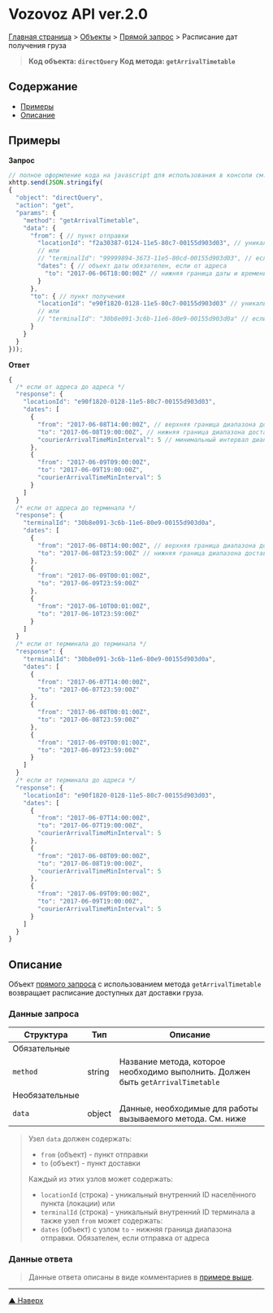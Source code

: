# <a name="up"/>Vozovoz API ver.2.0

[Главная страница](/README.md) > [Объекты](../index.md) > [Прямой запрос](../directQuery.md) > Расписание дат получения груза

> **Код объекта: `directQuery`**
> **Код метода: `getArrivalTimetable`**


## Содержание

* [Примеры](#example)
* [Описание](#description)

## <a name="example"/>Примеры

**Запрос**
```javascript
// полное оформление кода на javascript для использования в консоли см. в разделе "Быстрый старт"
xhttp.send(JSON.stringify(
{
  "object": "directQuery",
  "action": "get",
  "params": {
    "method": "getArrivalTimetable",
    "data": {
      "from": { // пункт отправки
        "locationId": "f2a30387-0124-11e5-80c7-00155d903d03", // уникальный внутренний ID локации, если от адреса
        // или
        // "terminalId": "99999894-3673-11e5-80cd-00155d903d03", // если от терминала
        "dates": { // объект даты обязателен, если от адреса
          "to": "2017-06-06T18:00:00Z" // нижняя граница даты и времени отправки
        }
      },
      "to": { // пункт получения
        "locationId": "e90f1820-0128-11e5-80c7-00155d903d03" // уникальный внутренний ID локации, если до адреса
        // или
        // "terminalId": "30b8e091-3c6b-11e6-80e9-00155d903d0a" // если до терминала
      }
    }
  }
}));
```

<a name="response-example"/>**Ответ**

```javascript
{
  /* если от адреса до адреса */
  "response": {
    "locationId": "e90f1820-0128-11e5-80c7-00155d903d03",
    "dates": [
      {
        "from": "2017-06-08T14:00:00Z", // верхняя граница диапазона доставки
        "to": "2017-06-08T19:00:00Z", // нижняя граница диапазона доставки
        "courierArrivalTimeMinInterval": 5 // минимальный интервал диапазона
      },
      {
        "from": "2017-06-09T09:00:00Z",
        "to": "2017-06-09T19:00:00Z",
        "courierArrivalTimeMinInterval": 5
      }
    ]
  }
  /* если от адреса до терминала */
  "response": {
    "terminalId": "30b8e091-3c6b-11e6-80e9-00155d903d0a",
    "dates": [
      {
        "from": "2017-06-08T14:00:00Z", // верхняя граница диапазона доставки
        "to": "2017-06-08T23:59:00Z" // нижняя граница диапазона доставки
      },
      {
        "from": "2017-06-09T00:01:00Z",
        "to": "2017-06-09T23:59:00Z"
      },
      {
        "from": "2017-06-10T00:01:00Z",
        "to": "2017-06-10T23:59:00Z"
      }
    ]
  }
  /* если от терминала до терминала */
  "response": {
    "terminalId": "30b8e091-3c6b-11e6-80e9-00155d903d0a",
    "dates": [
      {
        "from": "2017-06-07T14:00:00Z",
        "to": "2017-06-07T23:59:00Z"
      },
      {
        "from": "2017-06-08T00:01:00Z",
        "to": "2017-06-08T23:59:00Z"
      },
      {
        "from": "2017-06-09T00:01:00Z",
        "to": "2017-06-09T23:59:00Z"
      }
    ]
  }
  /* если от терминала до адреса */
  "response": {
    "locationId": "e90f1820-0128-11e5-80c7-00155d903d03",
    "dates": [
      {
        "from": "2017-06-07T14:00:00Z",
        "to": "2017-06-07T19:00:00Z",
        "courierArrivalTimeMinInterval": 5
      },
      {
        "from": "2017-06-08T09:00:00Z",
        "to": "2017-06-08T19:00:00Z",
        "courierArrivalTimeMinInterval": 5
      },
      {
        "from": "2017-06-09T09:00:00Z",
        "to": "2017-06-09T19:00:00Z",
        "courierArrivalTimeMinInterval": 5
      }
    ]
  }
}
```


## <a name="description"/>Описание
Объект [прямого запроса](../directQuery.md) с использованием метода `getArrivalTimetable` возвращает расписание
доступных дат доставки груза.


### Данные запроса

| Структура     | Тип | Описание |
| ---------     | --- | -------- |
| Обязательные
| `method`      | string | Название метода, которое необходимо выполнить. Должен быть `getArrivalTimetable` |
| Необязательные
| `data`        | object | Данные, необходимые для работы вызываемого метода. См. ниже |

>Узел `data` должен содержать:
>* `from` (объект) - пункт отправки
>* `to` (объект) - пункт доставки
>
>Каждый из этих узлов может содержать:
>* `locationId` (строка) - уникальный внутренний ID населённого пункта (локации)
>или
>* `terminalId` (строка) - уникальный внутренний ID терминала
>а также узел `from` может содержать:
>* `dates` (объект) с узлом `to` - нижняя граница диапазона отправки. Обязателен, если отправка от адреса


### Данные ответа

> Данные ответа описаны в виде комментариев в [примере выше](#response-example).


***
[▲ Наверх](#up)